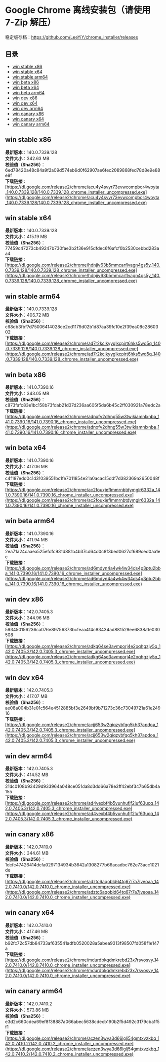 # Google Chrome 离线安装包（请使用 7-Zip 解压）
稳定版存档：<https://github.com/LeeYiY/chrome_installer/releases>

## 目录
* [win stable x86](https://github.com/LeeYiY/chrome_installer?tab=readme-ov-file#win-stable-x86)
* [win stable x64](https://github.com/LeeYiY/chrome_installer?tab=readme-ov-file#win-stable-x64)
* [win stable arm64](https://github.com/LeeYiY/chrome_installer?tab=readme-ov-file#win-stable-arm64)
* [win beta x86](https://github.com/LeeYiY/chrome_installer?tab=readme-ov-file#win-beta-x86)
* [win beta x64](https://github.com/LeeYiY/chrome_installer?tab=readme-ov-file#win-beta-x64)
* [win beta arm64](https://github.com/LeeYiY/chrome_installer?tab=readme-ov-file#win-beta-arm64)
* [win dev x86](https://github.com/LeeYiY/chrome_installer?tab=readme-ov-file#win-dev-x86)
* [win dev x64](https://github.com/LeeYiY/chrome_installer?tab=readme-ov-file#win-dev-x64)
* [win dev arm64](https://github.com/LeeYiY/chrome_installer?tab=readme-ov-file#win-dev-arm64)
* [win canary x86](https://github.com/LeeYiY/chrome_installer?tab=readme-ov-file#win-canary-x86)
* [win canary x64](https://github.com/LeeYiY/chrome_installer?tab=readme-ov-file#win-canary-x64)
* [win canary arm64](https://github.com/LeeYiY/chrome_installer?tab=readme-ov-file#win-canary-arm64)

## win stable x86
**最新版本**：140.0.7339.128  
**文件大小**：342.63 MB  
**校验值（Sha256）**：6ed78420a48c84a9f2a09d574eb9d0f62907ae6fec2089868fed78d8e9e88e9f  
**下载链接**：[https://dl.google.com/release2/chrome/acu4y4svyr73evwcompbor4woyta_140.0.7339.128/140.0.7339.128_chrome_installer_uncompressed.exe](https://dl.google.com/release2/chrome/acu4y4svyr73evwcompbor4woyta_140.0.7339.128/140.0.7339.128_chrome_installer_uncompressed.exe)  

## win stable x64
**最新版本**：140.0.7339.128  
**文件大小**：415.19 MB  
**校验值（Sha256）**：77459c47273cb49247b730fae3b2f36e915dfdec6f6afcf0b2530cebbd283aa4  
**下载链接**：[https://dl.google.com/release2/chrome/hdnjiv63b5mmcarflvagn4gs5y_140.0.7339.128/140.0.7339.128_chrome_installer_uncompressed.exe](https://dl.google.com/release2/chrome/hdnjiv63b5mmcarflvagn4gs5y_140.0.7339.128/140.0.7339.128_chrome_installer_uncompressed.exe)  

## win stable arm64
**最新版本**：140.0.7339.128  
**文件大小**：406.72 MB  
**校验值（Sha256）**：c68db3fbf7d75006414028ce2cd1179d02b1d87aa39fc10e2f39ea08c2860302  
**下载链接**：[https://dl.google.com/release2/chrome/ad7r2kclkyyglkcpirt6hks5wd5q_140.0.7339.128/140.0.7339.128_chrome_installer_uncompressed.exe](https://dl.google.com/release2/chrome/ad7r2kclkyyglkcpirt6hks5wd5q_140.0.7339.128/140.0.7339.128_chrome_installer_uncompressed.exe)  

## win beta x86
**最新版本**：141.0.7390.16  
**文件大小**：343.05 MB  
**校验值（Sha256）**：c873fafc83e1bc158b73fdab21d37d236aa605f5da6b45c2ff030921a78edc2a  
**下载链接**：[https://dl.google.com/release2/chrome/adnxfv2dhng55w3twikiamnlxnba_141.0.7390.16/141.0.7390.16_chrome_installer_uncompressed.exe](https://dl.google.com/release2/chrome/adnxfv2dhng55w3twikiamnlxnba_141.0.7390.16/141.0.7390.16_chrome_installer_uncompressed.exe)  

## win beta x64
**最新版本**：141.0.7390.16  
**文件大小**：417.06 MB  
**校验值（Sha256）**：c4f187edd0c1d31039551bc1fe7011854e21a0acac15ddf7d382369a2650048f  
**下载链接**：[https://dl.google.com/release2/chrome/ac2fouxjeflmmrnbtdymglr6332a_141.0.7390.16/141.0.7390.16_chrome_installer_uncompressed.exe](https://dl.google.com/release2/chrome/ac2fouxjeflmmrnbtdymglr6332a_141.0.7390.16/141.0.7390.16_chrome_installer_uncompressed.exe)  

## win beta arm64
**最新版本**：141.0.7390.16  
**文件大小**：411.94 MB  
**校验值（Sha256）**：2ea71a24caaea525efdfc931d881b4b37cd64d0c8f3bed0627cf689ced0aa1ec  
**下载链接**：[https://dl.google.com/release2/chrome/ad6mdyn4a4wk4w34ds4p3ptu2bba_141.0.7390.16/141.0.7390.16_chrome_installer_uncompressed.exe](https://dl.google.com/release2/chrome/ad6mdyn4a4wk4w34ds4p3ptu2bba_141.0.7390.16/141.0.7390.16_chrome_installer_uncompressed.exe)  

## win dev x86
**最新版本**：142.0.7405.3  
**文件大小**：344.96 MB  
**校验值（Sha256）**：593450156236ca076e89756373bcfeaa414c83434ad881528ee6838a1e030508  
**下载链接**：[https://dl.google.com/release2/chrome/adkg64se3avmporj4e2oqhgzjv5q_142.0.7405.3/142.0.7405.3_chrome_installer_uncompressed.exe](https://dl.google.com/release2/chrome/adkg64se3avmporj4e2oqhgzjv5q_142.0.7405.3/142.0.7405.3_chrome_installer_uncompressed.exe)  

## win dev x64
**最新版本**：142.0.7405.3  
**文件大小**：417.07 MB  
**校验值（Sha256）**：ae08a004b31e01c564e4512885bf3e2649bf9b71273c36c73049721a61e24916  
**下载链接**：[https://dl.google.com/release2/chrome/acjj653w2qiqzybfqq5kh37apdoa_142.0.7405.3/142.0.7405.3_chrome_installer_uncompressed.exe](https://dl.google.com/release2/chrome/acjj653w2qiqzybfqq5kh37apdoa_142.0.7405.3/142.0.7405.3_chrome_installer_uncompressed.exe)  

## win dev arm64
**最新版本**：142.0.7405.3  
**文件大小**：414.52 MB  
**校验值（Sha256）**：21dc0108b93429d933964a048ce051da8d3dd66a78e3ff42ebf347b65db4a155  
**下载链接**：[https://dl.google.com/release2/chrome/ad4vexbf4b5vunhufjf2luf63ucq_142.0.7405.3/142.0.7405.3_chrome_installer_uncompressed.exe](https://dl.google.com/release2/chrome/ad4vexbf4b5vunhufjf2luf63ucq_142.0.7405.3/142.0.7405.3_chrome_installer_uncompressed.exe)  

## win canary x86
**最新版本**：142.0.7410.0  
**文件大小**：344.61 MB  
**校验值（Sha256）**：1dcfc47426414dcfa0297134934b3642a1308277b66acadbc762e73acc1021de  
**下载链接**：[https://dl.google.com/release2/chrome/adztc6aqobld64tq67r7a7jveoaa_142.0.7410.0/142.0.7410.0_chrome_installer_uncompressed.exe](https://dl.google.com/release2/chrome/adztc6aqobld64tq67r7a7jveoaa_142.0.7410.0/142.0.7410.0_chrome_installer_uncompressed.exe)  

## win canary x64
**最新版本**：142.0.7410.0  
**文件大小**：417.46 MB  
**校验值（Sha256）**：b92fc72c57db84733af635541adfb0520028a5abea9313f98507fd058f1e147a  
**下载链接**：[https://dl.google.com/release2/chrome/mdurdbkqdmkrebd23x7rsvosvy_142.0.7410.0/142.0.7410.0_chrome_installer_uncompressed.exe](https://dl.google.com/release2/chrome/mdurdbkqdmkrebd23x7rsvosvy_142.0.7410.0/142.0.7410.0_chrome_installer_uncompressed.exe)  

## win canary arm64
**最新版本**：142.0.7410.2  
**文件大小**：573.86 MB  
**校验值（Sha256）**：e3d2c660cdea69ef8f38887a066abec5638cdecb190b2f5d492c3179cba1f5f1  
**下载链接**：[https://dl.google.com/release2/chrome/aczen3wya3d66lglj54gmtxvzkbq_142.0.7410.2/142.0.7410.2_chrome_installer_uncompressed.exe](https://dl.google.com/release2/chrome/aczen3wya3d66lglj54gmtxvzkbq_142.0.7410.2/142.0.7410.2_chrome_installer_uncompressed.exe)  

